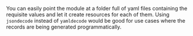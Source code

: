 You can easily point the module at a folder full of yaml files containing the requisite values and let it create resources for each of them. Using `jsondecode` instead of `yamldecode` would be good for use cases where the records are being generated programmatically.